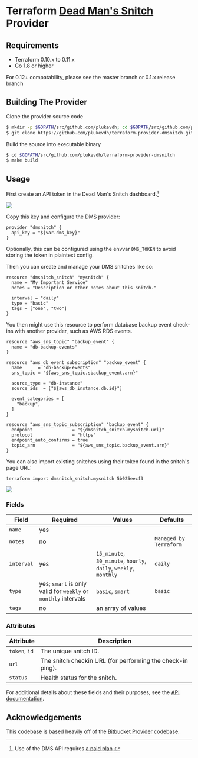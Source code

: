 # Terraform [Dead Man's Snitch](https://deadmanssnitch.com/) Provider

## Requirements

- Terraform 0.10.x to 0.11.x
- Go 1.8 or higher

For 0.12+ compatability, please see the master branch or 0.1.x release branch

## Building The Provider

Clone the provider source code

```sh
$ mkdir -p $GOPATH/src/github.com/plukevdh; cd $GOPATH/src/github.com/plukevdh
$ git clone https://github.com/plukevdh/terraform-provider-dmsnitch.git
```

Build the source into executable binary

```sh
$ cd $GOPATH/src/github.com/plukevdh/terraform-provider-dmsnitch
$ make build
```

## Usage

First create an API token in the Dead Man's Snitch dashboard.[^1]

![](http://img.plukevdh.me/0M2i1K2n2T1a/Image%2525202018-08-07%252520at%2525203.45.04%252520PM.png)

Copy this key and configure the DMS provider:

```hcl
provider "dmsnitch" {
  api_key = "${var.dms_key}"
}
```

Optionally, this can be configured using the envvar `DMS_TOKEN` to avoid storing the token in plaintext config.

Then you can create and manage your DMS snitches like so:

```hcl
resource "dmsnitch_snitch" "mysnitch" {
  name = "My Important Service"
  notes = "Description or other notes about this snitch."
  
  interval = "daily" 
  type = "basic"
  tags = ["one", "two"]
}
```

You then might use this resource to perform database backup event check-ins with another provider, such as AWS RDS events.

```hcl
resource "aws_sns_topic" "backup_event" {
  name = "db-backup-events"
}

resource "aws_db_event_subscription" "backup_event" {
  name      = "db-backup-events"
  sns_topic = "${aws_sns_topic.sbackup_event.arn}"

  source_type = "db-instance"
  source_ids  = ["${aws_db_instance.db.id}"]

  event_categories = [
    "backup",
  ]
}

resource "aws_sns_topic_subscription" "backup_event" {
  endpoint               = "${dmsnitch_snitch.mysnitch.url}"
  protocol               = "https"
  endpoint_auto_confirms = true
  topic_arn              = "${aws_sns_topic.backup_event.arn}"
}
```

You can also import existing snitches using their token found in the snitch's page URL:

`terraform import dmsnitch_snitch.mysnitch 5b025eecf3`

![](http://img.plukevdh.me/1X2N462b0J3a/%255B5a117e75fd66875d1a7c61c65ceaaae3%255D_Image%2525202018-08-07%252520at%2525204.27.59%252520PM.png)

                                     
### Fields

| Field | Required | Values | Defaults |
|---|---|---|---|
| `name` | yes |
| `notes`| no | | `Managed by Terraform` | 
| `interval` | yes | `15_minute`, `30_minute`, `hourly`, `daily`, `weekly`, `monthly` | `daily` |
| `type` | yes; `smart` is only valid for `weekly` or `monthly` intervals  | `basic`, `smart` | `basic` |
| `tags` | no | an array of values | 
 
 ### Attributes

| Attribute | Description |
|---|---|
| `token`, `id` | The unique snitch ID. |
| `url`| The snitch checkin URL (for performing the check-in ping). | 
| `status` | Health status for the snitch. |
  
For additional details about these fields and their purposes, see the [API documentation](https://deadmanssnitch.com/docs/api/v1). 

## Acknowledgements

This codebase is based heavily off of the [Bitbucket Provider](https://github.com/terraform-providers/terraform-provider-bitbucket) codebase.

[^1]: Use of the DMS API requires [a paid plan](https://deadmanssnitch.com/plans).
